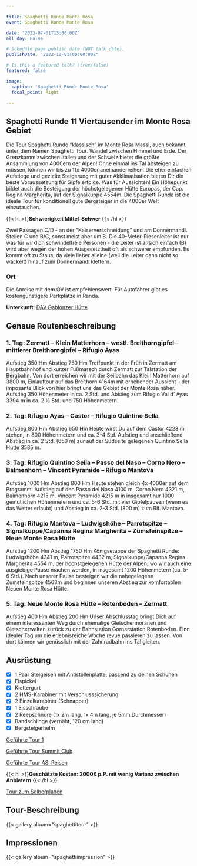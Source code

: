 ```yaml
---

title: Spaghetti Runde Monte Rosa
event: Spaghetti Runde Monte Rosa

date: '2023-07-01T13:00:00Z'
all_day: False

# Schedule page publish date (NOT talk date).
publishDate: '2022-12-01T00:00:00Z'

# Is this a featured talk? (true/false)
featured: false

image:
  caption: 'Spaghetti Runde Monte Rosa'
  focal_point: Right

---
```


## **Spaghetti Runde 11 Viertausender im Monte Rosa Gebiet**

Die Tour Spaghetti Runde “klassisch” im Monte Rosa Massi, auch bekannt unter dem Namen Spaghetti Tour. Wandel zwischen Himmel und Erde. Der Grenzkamm zwischen Italien und der Schweiz bietet die größte Ansammlung von 4000ern der Alpen! Ohne einmal ins Tal absteigen zu müssen, können wir bis zu 11x 4000er aneinanderreihen. Die eher einfachen Aufstiege und gezielte Steigerung mit guter Akklimatisation bieten Dir die beste Voraussetzung für Gipfelerfolge. Was für Aussichten!
Ein Höhepunkt bildet auch die Besteigung der höchstgelegenen Hütte Europas, der Cap. Regina Margherita, auf der Signalkuppe 4554m.
Die Spaghetti Runde ist die ideale Tour für konditionell gute Bergsteiger in die 4000er Welt einzutauchen.

{{< hl >}}**Schwierigkeit Mittel-Schwer** {{< /hl >}}

Zwei Passagen C/D - an der "Kaiserverschneidung" und am Donnermandl. Stellen C und B/C, sonst meist aber um B.
Die 40-Meter-Riesenleiter ist nur was für wirklich schwindelfreie Personen - die Leiter ist ansich einfach (B) wird aber wegen der hohen Ausgesetztheit oft als schwerer empfunden. Es kommt oft zu Staus, da viele lieber alleine (weil die Leiter dann nicht so wackelt) hinauf zum Donnermandl klettern.

  
### Ort
Die Anreise mit dem ÖV ist empfehlenswert. Für Autofahrer gibt es kostengünstigere Parkplätze in Randa.

**Unterkunft**: [DAV Gablonzer Hütte](https://www.gablonzerhuette.at/de/preise.html)


## Genaue Routenbeschreibung

### 1. Tag: Zermatt – Klein Matterhorn – westl. Breithorngipfel – mittlerer Breithorngipfel – Rifugio Ayas
Aufstieg 350 Hm Abstieg 750 Hm
Treffpunkt in der Früh in Zermatt am Hauptbahnhof und kurzer Fußmarsch durch Zermatt zur Talstation der Bergbahn. Von dort erreichen wir mit der Seilbahn das Klein Matterhorn auf 3800 m, Einlauftour auf das Breithorn 4164m mit erhebender Aussicht – der imposante Blick von hier bringt uns das Gebiet der Monte Rosa näher. Aufstieg 350 Höhenmeter in ca. 2 Std. und Abstieg zum Rifugio Val d‘ Ayas 3394 m in ca. 2 1⁄2 Std. und 750 Höhenmetern.

### 2. Tag: Rifugio Ayas – Castor – Rifugio Quintino Sella
Aufstieg  800 Hm Abstieg  650 Hm
Heute wirst Du auf dem Castor 4228 m stehen, in 800 Höhenmetern und ca. 3-4 Std. Aufstieg und anschließend Abstieg in ca. 2 Std. (650 m) zur auf der Südseite gelegenen Quintino Sella Hütte 3585 m.

### 3. Tag: Rifugio Quintino Sella – Passo del Naso – Corno Nero – Balmenhorn – Vincent Pyramide – Rifugio Mantova
Aufstieg  1000 Hm Abstieg 800 Hm
Heute stehen gleich 4x 4000er auf dem Programm: Aufstieg auf den Passo del Naso 4100 m, Corno Nero 4321 m, Balmenhorn 4215 m, Vincent Pyramide 4215 m in insgesamt nur 1000 gemütlichen Höhenmetern und ca. 5-6 Std. mit vier Gipfelpausen (wenn es das Wetter erlaubt) und Abstieg in ca. 2-3 Std. (800 m) zum Rif. Mantova.

### 4. Tag: Rifugio Mantova – Ludwigshöhe – Parrotspitze – Signalkuppe/Capanna Regina Margherita – Zumsteinspitze – Neue Monte Rosa Hütte
Aufstieg  1200 Hm Abstieg 1750 Hm
Königsetappe der Spaghetti Runde: Ludwigshöhe 4341 m, Parrotspitze 4432 m, Signalkuppe/Capanna Regina Margherita 4554 m, der höchstgelegenen Hütte der Alpen, wo wir auch eine ausgiebige Pause machen werden, in insgesamt 1200 Höhenmetern (ca. 5-6 Std.). Nach unserer Pause besteigen wir die nahegelegene Zumsteinspitze 4563m und beginnen unseren Abstieg zur komfortablen Neuen Monte Rosa Hütte.

### 5. Tag: Neue Monte Rosa Hütte – Rotenboden – Zermatt
Aufstieg 400 Hm Abstieg 200 Hm
Unser Abschlusstag bringt Dich auf einem interessanten Weg durch ehemalige Gletschermoränen und Gletscherwelten zurück zu der Bahnstation Gornerstation Rotenboden. Einn idealer Tag um die erlebnisreiche Woche revue passieren zu lassen. Von dort können wir genüsslich mit der Zahnradbahn ins Tal gleiten.

## Ausrüstung
- [x] 1 Paar Steigeisen mit Antistollenplatte, passend zu deinen Schuhen
- [x] Eispickel
- [x] Klettergurt
- [x] 2 HMS-Karabiner mit Verschlusssicherung
- [x] 2 Einzelkarabiner (Schnapper)
- [x] 1 Eisschraube
- [x] 2 Reepschnüre (1x 2m lang, 1x 4m lang, je 5mm Durchmesser)
- [x] Bandschlinge (vernäht, 120 cm lang)
- [x] Bergsteigerhelm

[Geführte Tour 1](https://www.philippschaedler.com/sommer/hochtouren/spaghettirunde-komplett/)

[Geführte Tour Summit Club](https://www.dav-summit-club.de/reisen/bergsteigen/hochgebirgsdurchquerungen/zehn-viertausender-im-wallis-mit-signalkuppe-4554-m)

[Geführte Tour ASI Reisen](https://www.asi-reisen.de/r/chbrn008)

{{< hl >}}**Geschätzte Kosten: 2000€ p.P. mit wenig Varianz zwischen Anbietern** {{< /hl >}}

[Tour zum Selberplanen](https://www.alpenvereinaktiv.com/de/tour/spaghetti-runde/11374646/)

## Tour-Beschreibung

{{< gallery album="spaghettitour" >}}


## Impressionen

{{< gallery album="spaghettiimpression" >}}
